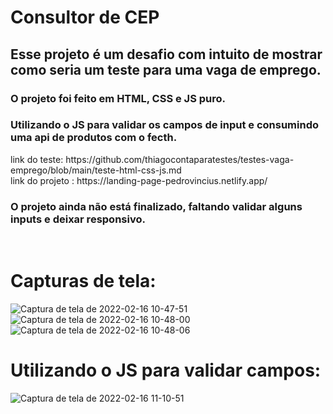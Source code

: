 # Consultor de CEP
<h2>Esse projeto é um desafio com intuito de mostrar como seria um teste para uma vaga de emprego.</h2>
<h3>O projeto foi feito em HTML, CSS e JS puro.</h3>
<h3>Utilizando o JS para validar os campos de input e consumindo uma api de produtos com o fecth.</h3>
link do teste: https://github.com/thiagocontaparatestes/testes-vaga-emprego/blob/main/teste-html-css-js.md
<br>
link do projeto : https://landing-page-pedrovincius.netlify.app/
<h3>O projeto ainda não está finalizado, faltando validar alguns inputs e deixar responsivo.</h3>
<br>
<h1>Capturas de tela:</h1>

![Captura de tela de 2022-02-16 10-47-51](https://user-images.githubusercontent.com/91329679/154285940-7b541a6c-996f-4ed0-b6bf-7db9aa4866ca.png)
![Captura de tela de 2022-02-16 10-48-00](https://user-images.githubusercontent.com/91329679/154286084-e6765d63-5d5d-45d6-93b3-8283b64fe085.png)
![Captura de tela de 2022-02-16 10-48-06](https://user-images.githubusercontent.com/91329679/154286205-bfeaac0b-a694-4cb5-bf81-e7d81a82d70f.png)

<h1>Utilizando o JS para validar campos:</h1>

![Captura de tela de 2022-02-16 11-10-51](https://user-images.githubusercontent.com/91329679/154286345-aab77831-811c-48e6-a24e-58f020a89b1f.png)